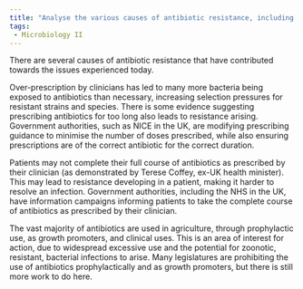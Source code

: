 ```yaml
---
title: "Analyse the various causes of antibiotic resistance, including over-prescription, misuse by patients, and agricultural practices. How can healthcare professionals and policymakers collaborate to combat this global issue? "
tags:
 - Microbiology II
---
```

There are several causes of antibiotic resistance that have contributed towards the issues experienced today.  

Over-prescription by clinicians has led to many more bacteria being exposed to antibiotics than necessary, increasing selection pressures for resistant strains and species. There is some evidence suggesting prescribing antibiotics for too long also leads to resistance arising. Government authorities, such as NICE in the UK, are modifying prescribing guidance to minimise the number of doses prescribed, while also ensuring prescriptions are of the correct antibiotic for the correct duration.  

Patients may not complete their full course of antibiotics as prescribed by their clinician (as demonstrated by Terese Coffey, ex-UK health minister). This may lead to resistance developing in a patient, making it harder to resolve an infection. Government authorities, including the NHS in the UK, have information campaigns informing patients to take the complete course of antibiotics as prescribed by their clinician. 

The vast majority of antibiotics are used in agriculture, through prophylactic use, as growth promoters, and clinical uses. This is an area of interest for action, due to widespread excessive use and the potential for zoonotic, resistant, bacterial infections to arise. Many legislatures are prohibiting the use of antibiotics prophylactically and as growth promoters, but there is still more work to do here. 
